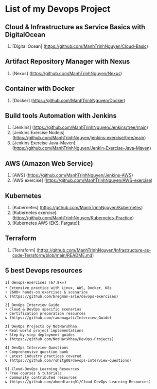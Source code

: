 # List of my Devops Project 
## Cloud & Infrastructure as Service Basics with DigitalOcean
1. [Digital Ocean] (https://github.com/ManhTrinhNguyen/Cloud-Basic)

## Artifact Repository Manager with Nexus 
1. [Nexus] (https://github.com/ManhTrinhNguyen/Nexus)

## Container with Docker
1. [Docker] (https://github.com/ManhTrinhNguyen/Docker)

## Build tools Automation with Jenkins
1. [Jenkins] (https://github.com/ManhTrinhNguyen/Jenkins/tree/main)
2. [Jenkins Exercise Nodejs] (https://github.com/ManhTrinhNguyen/jenkins-exercise/tree/main)
3. [Jenkins Exercise Java-Maven] (https://github.com/ManhTrinhNguyen/Jenkin-Exercise-Java-Maven)
   
## AWS (Amazon Web Service)
1. [AWS] (https://github.com/ManhTrinhNguyen/Jenkins-AWS)
2. [AWS exercise] (https://github.com/ManhTrinhNguyen/AWS-exercise)

## Kubernetes 
1. [Kubernetes] (https://github.com/ManhTrinhNguyen/Kubernetes)
2. [Kubernetes exercise] (https://github.com/ManhTrinhNguyen/Kubernetes-Practice)
3. [Kubernetes AWS (EKS, Fargate)]:

## Terraform
1. [Terraform] (https://github.com/ManhTrinhNguyen/Infrastructure-as-code-Terraform/blob/main/README.md)


## 5 best Devops resources 

```
1] devops-exercises (67.9k⭐)
• Extensive practice with Linux, AWS, Docker, K8s
• 2600+ hands-on exercises & scenarios
↳ (https://github.com/bregman-arie/devops-exercises)

2] DevOps Interview Guide 
• Cloud & DevOps specific scenarios
• Certification preparation resources
↳ (https://github.com/ramanagali/Interview_Guide)

3] DevOps Projects by NotHarshhaa
• Real-world project implementations
• Step-by-step deployment guides
↳ (https://github.com/NotHarshhaa/DevOps-Projects)

4] DevOps Interview Questions
• Comprehensive question bank
• Latest industry practices covered
↳ (https://github.com/rohitg00/devops-interview-questions)

5] Cloud-DevOps Learning Resources
• Free courses & tutorials
• Community contributed resources
↳ (https://github.com/ahmedtariq01/Cloud-DevOps-Learning-Resources)
````

